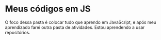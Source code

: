 # Meus códigos em JS
O foco dessa pasta é colocar tudo que aprendo em JavaScript, e após meu aprendizado farei outra pasta de atividades.
Estou aprendendo a usar repositórios.
